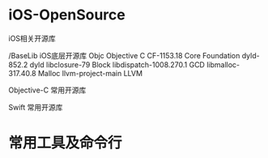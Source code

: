 # iOS-OpenSource

iOS相关开源库

/BaseLib iOS底层开源库
Objc                        Objective C
CF-1153.18                  Core Foundation
dyld-852.2                  dyld 
libclosure-79               Block 
libdispatch-1008.270.1      GCD
libmalloc-317.40.8          Malloc
llvm-project-main           LLVM

Objective-C 常用开源库

Swift 常用开源库


# 常用工具及命令行
